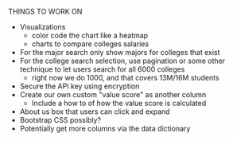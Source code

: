 THINGS TO WORK ON
- Visualizations
    - color code the chart like a heatmap
    - charts to compare colleges salaries
- For the major search only show majors for colleges that exist
- For the college search selection, use pagination or some other
technique to let users search for all 6000 colleges
    - right now we do 1000, and that covers 13M/16M students
- Secure the API key using encryption
- Create our own custom "value score" as another column
    - Include a how to of how the value score is calculated
- About us box that users can click and expand
- Bootstrap CSS possibly?
- Potentially get more columns via the data dictionary